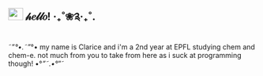 ## <img height="25" width="30" src="https://cdn.simpleicons.org/linuxserver/fcf0ee" /> 𝒽𝑒𝓁𝓁𝑜! ‧₊˚❀༉‧₊˚.
˜”*°•.˜”*°• my name is Clarice and i'm a 2nd year at EPFL studying chem and chem-e. 
not much from you to take from here as i suck at programming though! •°*”˜.•°*”˜  

<!--
**clarice-m04/clarice-m04** is a ✨ _special_ ✨ repository because its `README.md` (this file) appears on your GitHub profile.

Here are some ideas to get you started:

- 🔭 I’m currently working on ...
- 🌱 I’m currently learning ...
- 👯 I’m looking to collaborate on ...
- 🤔 I’m looking for help with ...
- 💬 Ask me about ...
- 📫 How to reach me: ...
- 😄 Pronouns: ...
- ⚡ Fun fact: ...
-->
